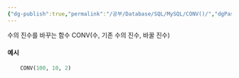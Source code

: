 ```yaml
---
{"dg-publish":true,"permalink":"/공부/Database/SQL/MySQL/CONV()/","dgPassFrontmatter":true}
---
```



수의 진수를 바꾸는 함수
CONV(수, 기존 수의 진수, 바꿀 진수)

#### 예시
```sql
	CONV(100, 10, 2)
```